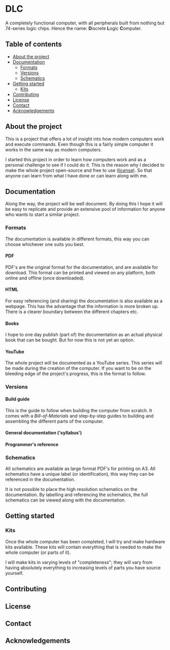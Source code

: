 # DLC

A completely functional computer, with all peripherals built from nothing but 74-series logic chips. Hence the name: **D**iscrete **L**ogic **C**omputer.

## Table of contents

- [About the project](#about-the-project)
- [Documentation](#documentation)
  * [Formats](#formats)
  * [Versions](#versions)
  * [Schematics](#schematics)
- [Getting started](#getting-started)
  - [Kits](#kits)
- [Contributing](#contributing)
- [License](#license)
- [Contact](#contact)
- [Acknowledgements](#acknowledgements)

## About the project

This is a project that offers a lot of insight into how modern computers work and execute commands. Even though this is a fairly simple computer it works in the same way as modern computers.

I started this project in order to learn how computers work and as a personal challenge to see if I could do it. This is the reason why I decided to make the whole project open-source and free to use ([license](#license)). So that anyone can learn from what I have done or can learn along with me.

## Documentation

Along the way, the project will be well document. By doing this I hope it will be easy to replicate and provide an extensive pool of information for anyone who wants to start a similar project.

### Formats

The documentation is available in different formats, this way you can choose whichever one suits you best.

#### PDF

PDF's are the original format for the documentation, and are available for download. This format can be printed and viewed on any platform, both online and offline (once downloaded).

#### HTML

For easy referencing (and sharing) the documentation is also available as a webpage. This has the advantage that the information is more broken up. There is a clearer boundary between the different chapters etc.

#### Books

I hope to one day publish (part of) the documentation as an actual physical book that can be bought. But for now this is not yet an option.

#### YouTube

The whole project will be documented as a YouTube series. This series will be made during the creation of the computer. If you want to be on the bleeding edge of the project's progress, this is the format to follow.

### Versions

#### Build guide

This is the guide to follow when building the computer from scratch. It comes with a *Bill-of-Materials* and step-by-step guides to building and assembling the different parts of the computer.

#### General documentation ('syllabus')

#### Programmer's reference

### Schematics

All schematics are available as large format PDF's for printing on A3. All schematics have a unique label (or identification), this way they can be referenced in the documentation.

It is not possible to place the high resolution schematics on the documentation. By labelling and referencing the schematics, the full schematics can be viewed along with the documentation.

## Getting started

### Kits

Once the whole computer has been completed, I will try and make hardware kits available. These kits will contain everything that is needed to make the whole computer (or parts of it).

I will make kits in varying levels of "completeness"; they will vary from having absolutely everything to increasing levels of parts you have source yourself.

## Contributing



## License



## Contact



## Acknowledgements

